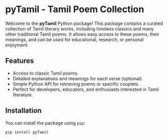 # pyTamil - Tamil Poem Collection

Welcome to the **pyTamil** Python package! This package contains a curated collection of Tamil literary works, including timeless classics and many other traditional Tamil poems. It allows easy access to these poems, their meanings, and can be used for educational, research, or personal enjoyment.

## Features

- Access to classic Tamil poems.
- Detailed explanations and meanings for each verse (optional).
- Simple Python API for retrieving poems or specific couplets.
- Perfect for developers, educators, and enthusiasts interested in Tamil literature.

## Installation

You can install the package using `pip`:

```bash
pip install pyTamil

